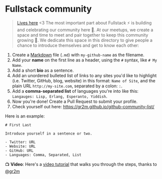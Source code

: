 # Fullstack community

> [Lives here](https://gr2m.github.io/github-community-list/) <3 The most important part about Fullstack ⚡️ is building and celebrating our community here 🌱. At our meetups, we create a space and time to meet and pair together to keep this community growing 🌲. We dedicate this space in this directory to give people a chance to introduce themselves and get to know each other:

1. Create a [Markdown](https://help.github.com/articles/about-writing-and-formatting-on-github/) file (`.md`) with `my-github-name` as the filename.
2. Add your **name** on the first line as a header, using the `#` syntax, like `# My Name`. 
3. Add a short **bio** as a sentence.
4. Add an unordered bulleted list of links to any sites you'd like to highlight (i.e. Twitter, GitHub, blog, website) in this format: `Name of Site`, and the plain URL `http://my-site.com`, separated by a colon: `:`.
5. Add a **comma-separated list** of languages you're into like this: `Langauges: Lisp, Erlang, Esperanto, Yiddish`.
6. Now you're done! Create a Pull Request to submit your profile.
7. Check yourself out here: https://gr2m.github.io/github-community-list/

Here is an example:

```
# First Last

Introduce yourself in a sentence or two.

- Twitter: URL
- Website: URL
- GitHub: URL
- Languages: Comma, Separated, List
```

📺 **Video**: Here's a [video tutorial](https://dl.dropboxusercontent.com/u/732913/fullstackla-community-screencast.mov) that walks you through the steps, thanks to [@gr2m](http://github.com/gr2m)
